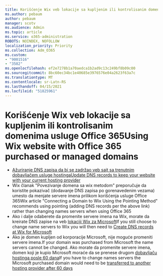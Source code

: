 ```yaml
---
title: Korišćenje Wix veb lokacije sa kupljenim ili kontrolisanim domenima usluge Office 365
ms.author: pebaum
author: pebaum
manager: scotv
ms.audience: Admin
ms.topic: article
ms.service: o365-administration
ROBOTS: NOINDEX, NOFOLLOW
localization_priority: Priority
ms.collection: Adm_O365
ms.custom:
- "9001516"
- "3582"
ms.openlocfilehash: ef2e7278b1a70aedca1b2ad9c13c249bf8b09c00
ms.sourcegitcommit: 8bc60ec34bc1e40685e3976576e04a2623f63a7c
ms.translationtype: MT
ms.contentlocale: sr-Latn-RS
ms.lasthandoff: 04/15/2021
ms.locfileid: "51825961"
---
```

# <a name="using-wix-website-with-office-365-purchased-or-managed-domains"></a><span data-ttu-id="9f18f-102">Korišćenje Wix veb lokacije sa kupljenim ili kontrolisanim domenima usluge Office 365</span><span class="sxs-lookup"><span data-stu-id="9f18f-102">Using Wix website with Office 365 purchased or managed domains</span></span>

- [<span data-ttu-id="9f18f-103">Ažuriranje DNS zapisa da bi se zadržao veb sajt sa trenutnim dobavljačem usluge hostinga</span><span class="sxs-lookup"><span data-stu-id="9f18f-103">Update DNS records to keep your website with your current hosting provider</span></span>](https://docs.microsoft.com/microsoft-365/admin/dns/update-dns-records-to-retain-current-hosting-provider)
- <span data-ttu-id="9f18f-104">Wix članak "Povezivanje domena sa wix metodom" preporučuje da koristite pokazivač (dodavanje DNS zapisa po gorenavedenim vezama) umesto da menjate servere imena prilikom korišćenja usluge Office 365</span><span class="sxs-lookup"><span data-stu-id="9f18f-104">Wix article "Connecting a Domain to Wix Using the Pointing Method" recommends using pointing (adding DNS records per the above link) rather than changing names servers when using Office 365</span></span>
- <span data-ttu-id="9f18f-105">Ako i dalje odaberete da promenite servere imena na Wix, morate da kreirate DNS zapise na veb  [lokaciji Wix za Microsoft](https://docs.microsoft.com/microsoft-365/admin/dns/create-dns-records-at-wix?view=o365-worldwide)</span><span class="sxs-lookup"><span data-stu-id="9f18f-105">If you still choose to change name servers to Wix you will then need to  [Create DNS records at Wix for Microsoft](https://docs.microsoft.com/microsoft-365/admin/dns/create-dns-records-at-wix?view=o365-worldwide)</span></span>
- <span data-ttu-id="9f18f-106">Ako je domen kupljen od korporacije Microsoft, nije moguće promeniti servere imena.</span><span class="sxs-lookup"><span data-stu-id="9f18f-106">If your domain was purchased from Microsoft the name servers cannot be changed.</span></span> <span data-ttu-id="9f18f-107">Ako morate da promenite servere imena, domen koji je kupio Microsoft moraće da se prenese drugom  [dobavljaču hostinga posle 60 dana](https://docs.microsoft.com/microsoft-365/admin/get-help-with-domains/transfer-a-domain-from-microsoft-to-another-host)</span><span class="sxs-lookup"><span data-stu-id="9f18f-107">If you have to change names servers the Microsoft purchased domain would need to be  [transferred to another hosting provider after 60 days](https://docs.microsoft.com/microsoft-365/admin/get-help-with-domains/transfer-a-domain-from-microsoft-to-another-host)</span></span>